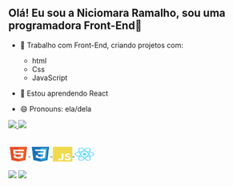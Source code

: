 ## Olá! Eu sou a Niciomara Ramalho, sou uma programadora Front-End👋



- 🔭 Trabalho com Front-End, criando projetos com:
     - html
     - Css
     - JavaScript
       
- 🌱 Estou aprendendo React
  
- 😄 Pronouns: ela/dela

<div>
  <a href="https://beacons.ai/NiciomaraRamalho"> 
  <img height="180em" src="https://github-readme-stats.vercel.app/api?username=NiciomaraRamalho&show_icons=true&theme-dracula&include_all_commits=true&count_private=true" />
  <img heitght="180em" src="https://github-readme-stats.vercel.app/api/top-langs/?username=NiciomaraRamalho&layout-compact&langs_count-16&theme-dracula"/>
</div>
<br>
<div style="display: inline_block"><br>
  <img align="center" alt="Logo-HTML" height="30" width="40" src="https://raw.githubusercontent.com/devicons/devicon/master/icons/html5/html5-original.svg">
  <img align="center" alt="Logo-CSS" height="30" width="40" src="https://raw.githubusercontent.com/devicons/devicon/master/icons/css3/css3-original.svg">
  <img align="center" alt="Logo-Js" height="30" width="40" src="https://raw.githubusercontent.com/devicons/devicon/master/icons/javascript/javascript-plain.svg">
  <img align="center" alt="Logo-React" height="30" width="40" src="https://raw.githubusercontent.com/devicons/devicon/master/icons/react/react-original.svg">
</div>
    <br>
<div>
    <a href="mailto:nicimaia@gmail.com"><img src="https://img.shields.io/badge/-Gmail-%23333?style=for-the-badge&logo=gmail&logoColor=white" target="_blank"></a>
    <a href="https://www.linkedin.com/in/" target="_blank"><img src="https://img.shields.io/badge/-LinkedIn-%230077B5?style=for-the-badge&logo=linkedin&logoColor=white" target="_blank"></a> 
</div>
